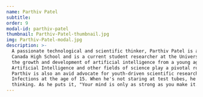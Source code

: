 ```yaml
---
name: Parthiv Patel
subtitle: 
order: 9
modal-id: parthiv-patel
thumbnail: Parthiv-Patel-thumbnail.jpg
img: Parthiv-Patel-modal.jpg
description: >-
  A passionate technological and scientific thinker, Parthiv Patel is an 11th grade high school student at Western
  Canada High School and is a current student researcher at the University of Calgary. Having been highly fascinated by
  the growth and development of artificial intelligence from a young age, he hopes to see the intersection between
  Artificial Intelligence and other fields of science play a pivotal role towards shaping the future of humanity.
  Parthiv is also an avid advocate for youth-driven scientific research, having developed a novel cure for Urinary Tract
  Infections at the age of 15. When he's not staring at test tubes, he enjoys hiking and doing puzzles to challenge his
  thinking. As he puts it, "Your mind is only as strong as you make it."
---
```

